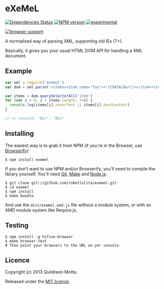 eXeMeL
======

[![Dependencies Status](https://david-dm.org/robotlolita/exemel.png)](https://david-dm.org/robotlolita/exemel.png)
[![NPM version](https://badge.fury.io/js/exemel.png)](http://badge.fury.io/js/exemel)
[![experimental](http://hughsk.github.io/stability-badges/dist/experimental.svg)](http://github.com/hughsk/stability-badges)

[![browser support](http://ci.testling.com/robotlolita/exemel.png)](http://ci.testling.com/robotlolita/exemel)


A normalised way of parsing XML, supporting old IEs (7+).

Basically, it gives you your usual HTML DOM API for handling a XML document.

## Example

```js
var xml = require('exemel')
var dom = xml.parse('<items><item name="foo"><![CDATA[Bar]]></item><item>Baz</item></items>')

var items = dom.querySelectorAll('item')
for (var i = 0; i < items.length; ++i) {
  console.log(items[i].innerText || items[i].textContent)
}

// => console: "Bar"; "Baz"
```


## Installing

The easiest way is to grab it from NPM (if you're in the Browser, use [Browserify][]):

    $ npm install exemel
    
If you don't want to use NPM and/or Browserify, you'll need to compile the
library yourself. You'll need [Git][], [Make][] and [Node.js][]:

    $ git clone git://github.com/robotlolita/exemel.git
    $ cd exemel
    $ npm install
    $ make bundle
    
And use the `dist/exemel.umd.js` file without a module system, or with an
AMD module system like Require.js.
    
[Browserify]: http://browserify.org/
[Git]: http://git-scm.com/
[Make]: http://www.gnu.org/software/make/
[Node.js]: http://nodejs.org/


Testing
-------

    $ npm install -g hifive-browser
    $ make browser-test
    # Then point your browsers to the URL on yer console.


## Licence

Copyright (c) 2013 Quildreen Motta.

Released under the [MIT licence](https://github.com/robotlolita/exemel/blob/master/LICENCE).

